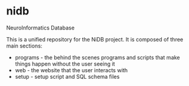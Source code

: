 # nidb
NeuroInformatics Database

This is a unified repository for the NiDB project. It is composed of three main sections:

* programs - the behind the scenes programs and scripts that make things happen without the user seeing it
* web - the website that the user interacts with
* setup - setup script and SQL schema files
